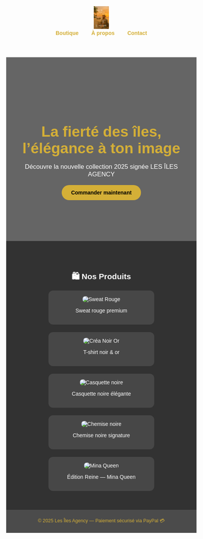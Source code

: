 <!DOCTYPE html>
<html lang="fr">
<head>
  <meta charset="UTF-8" />
  <meta name="viewport" content="width=device-width, initial-scale=1.0" />
  <title>LES ÎLES AGENCY — Boutique officielle</title>
  <style>
    body {
      margin: 0;
      font-family: 'Poppins', sans-serif;
      color: #fff;
      background: url('assets/couverture.jpg') center/cover no-repeat fixed;
    }

    header {
      background-color: rgba(0, 0, 0, 0.6);
      display: flex;
      align-items: center;
      justify-content: space-between;
      padding: 15px 30px;
    }

    header img {
      height: 60px;
    }

    nav a {
      color: #d4af37;
      text-decoration: none;
      margin: 0 15px;
      font-weight: bold;
    }

    .hero {
      text-align: center;
      padding: 120px 20px;
      background: rgba(0, 0, 0, 0.6);
    }

    .hero h1 {
      font-size: 2.8em;
      margin-bottom: 15px;
      color: #d4af37;
    }

    .hero p {
      font-size: 1.2em;
      margin-bottom: 30px;
    }

    .btn {
      background: #d4af37;
      color: #000;
      padding: 12px 25px;
      border: none;
      border-radius: 25px;
      font-weight: bold;
      cursor: pointer;
      text-decoration: none;
      transition: 0.3s;
    }

    .btn:hover {
      background: #b8962e;
    }

    .boutique {
      background-color: rgba(0, 0, 0, 0.8);
      padding: 50px 20px;
      text-align: center;
    }

    .produits {
      display: flex;
      flex-wrap: wrap;
      justify-content: center;
      gap: 20px;
    }

    .produit {
      background: rgba(255, 255, 255, 0.1);
      border-radius: 12px;
      padding: 15px;
      width: 250px;
      text-align: center;
      transition: transform 0.3s;
    }

    .produit:hover {
      transform: scale(1.05);
    }

    .produit img {
      width: 100%;
      border-radius: 10px;
    }

    footer {
      text-align: center;
      padding: 20px;
      background: rgba(0, 0, 0, 0.7);
      font-size: 0.9em;
      color: #d4af37;
    }
  </style>
</head>
<body>
  <header>
    <img src="assets/logo.png" alt="Logo Les Îles Agency" />
    <nav>
      <a href="#">Boutique</a>
      <a href="#">À propos</a>
      <a href="#">Contact</a>
    </nav>
  </header>

  <section class="hero">
    <h1>La fierté des îles, l’élégance à ton image</h1>
    <p>Découvre la nouvelle collection 2025 signée LES ÎLES AGENCY</p>
    <a href="https://www.paypal.com/paypalme/fondateurilesacencylivecuisto" class="btn">Commander maintenant</a>
  </section>

  <section class="boutique">
    <h2>🛍️ Nos Produits</h2>
    <div class="produits">
      <div class="produit">
        <img src="assets/produits/sweet-rouge.jpg" alt="Sweat Rouge" />
        <p>Sweat rouge premium</p>
      </div>
      <div class="produit">
        <img src="assets/produits/crea-noir-or.jpg" alt="Créa Noir Or" />
        <p>T-shirt noir & or</p>
      </div>
      <div class="produit">
        <img src="assets/produits/casquette-noir.jpg" alt="Casquette noire" />
        <p>Casquette noire élégante</p>
      </div>
      <div class="produit">
        <img src="assets/produits/chemise-noir.jpg" alt="Chemise noire" />
        <p>Chemise noire signature</p>
      </div>
      <div class="produit">
        <img src="assets/produits/mina-queen-official.jpg" alt="Mina Queen" />
        <p>Édition Reine — Mina Queen</p>
      </div>
    </div>
  </section>

  <footer>
    © 2025 Les Îles Agency — Paiement sécurisé via PayPal 💳
  </footer>
</body>
</html>
